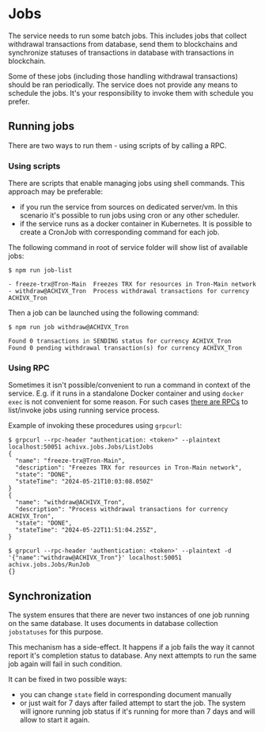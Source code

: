 # Jobs

The service needs to run some batch jobs.
This includes jobs that collect withdrawal transactions from database, send them to blockchains and synchronize statuses of transactions in database with transactions in blockchain.

Some of these jobs (including those handling withdrawal transactions) should be ran periodically.
The service does not provide any means to schedule the jobs.
It's your responsibility to invoke them with schedule you prefer.

## Running jobs

There are two ways to run them - using scripts of by calling a RPC.

### Using scripts

There are scripts that enable managing jobs using shell commands.
This approach may be preferable:
- if you run the service from sources on dedicated server/vm.
  In this scenario it's possible to run jobs using cron or any other scheduler.
- if the service runs as a docker container in Kubernetes.
  It is possible to create a CronJob with corresponding command for each job.

The following command in root of service folder will show list of available jobs:

```
$ npm run job-list

- freeze-trx@Tron-Main  Freezes TRX for resources in Tron-Main network
- withdraw@ACHIVX_Tron  Process withdrawal transactions for currency ACHIVX_Tron
```

Then a job can be launched using the following command:

```
$ npm run job withdraw@ACHIVX_Tron

Found 0 transactions in SENDING status for currency ACHIVX_Tron
Found 0 pending withdrawal transaction(s) for currency ACHIVX_Tron
```

### Using RPC

Sometimes it isn't possible/convenient to run a command in context of the service.
E.g. if it runs in a standalone Docker container and using `docker exec` is not convenient for some reason.
For such cases [there are RPCs](../protocols/jobs.proto) to list/invoke jobs using running service process.

Example of invoking these procedures using `grpcurl`:

```
$ grpcurl --rpc-header "authentication: <token>" --plaintext localhost:50051 achivx.jobs.Jobs/ListJobs                          
{
  "name": "freeze-trx@Tron-Main",
  "description": "Freezes TRX for resources in Tron-Main network",
  "state": "DONE",
  "stateTime": "2024-05-21T10:03:08.050Z"
}
{
  "name": "withdraw@ACHIVX_Tron",
  "description": "Process withdrawal transactions for currency ACHIVX_Tron",
  "state": "DONE",
  "stateTime": "2024-05-22T11:51:04.255Z",
}
```

```
$ grpcurl --rpc-header 'authentication: <token>' --plaintext -d '{"name":"withdraw@ACHIVX_Tron"}' localhost:50051 achivx.jobs.Jobs/RunJob 
{}
```

## Synchronization

The system ensures that there are never two instances of one job running on the same database.
It uses documents in database collection `jobstatuses` for this purpose.

This mechanism has a side-effect.
It happens if a job fails the way it cannot report it's completion status to database.
Any next attempts to run the same job again will fail in such condition.

It can be fixed in two possible ways:
- you can change `state` field in corresponding document manually
- or just wait for 7 days after failed attempt to start the job.
  The system will ignore running job status if it's running for more than 7 days and will allow to start it again.
